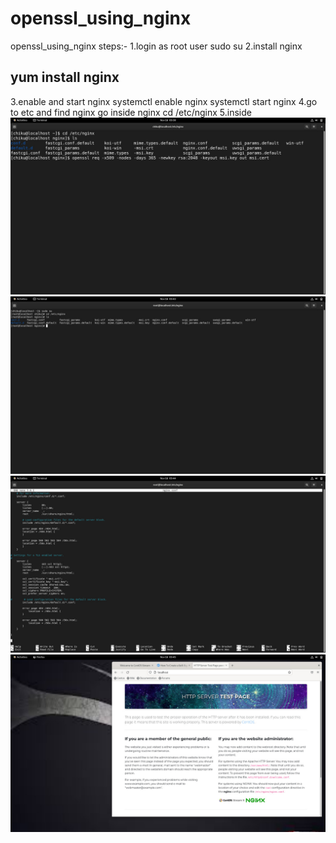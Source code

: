 # openssl_using_nginx
openssl_using_nginx
steps:-
1.login as root user                                              sudo su
2.install nginx                                                   
## yum install nginx 
3.enable and start nginx                                          systemctl enable nginx       systemctl start nginx
4.go to etc and find nginx go inside nginx                        cd /etc/nginx
5.inside 
<img src="https://raw.githubusercontent.com/srinibasch/openssl_using_nginx/main/1.jpg">
<img src="https://raw.githubusercontent.com/srinibasch/openssl_using_nginx/main/2.jpg">
<img src="https://raw.githubusercontent.com/srinibasch/openssl_using_nginx/main/4.jpg">
<img src="https://raw.githubusercontent.com/srinibasch/openssl_using_nginx/main/5.jpg">
